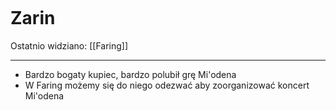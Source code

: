 <p><img></img></p>

# Zarin
Ostatnio widziano: [[Faring]]

---

- Bardzo bogaty kupiec, bardzo polubił grę Mi'odena  
- W Faring możemy się do niego odezwać aby zoorganizować koncert Mi'odena  